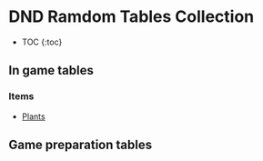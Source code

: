 # DND Ramdom Tables Collection

* TOC 
{:toc}
  

## In game tables
  ### Items
  - [Plants](items/plants.md)
  
## Game preparation tables
